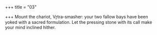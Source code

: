 +++
title = "03"

+++
 Mount the chariot, Vr̥tra-smasher: your two fallow bays have been  yoked with a sacred formulation.
Let the pressing stone with its call make your mind inclined hither.